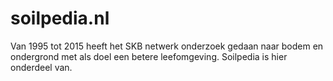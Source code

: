 # soilpedia.nl
Van 1995 tot 2015 heeft het SKB netwerk onderzoek gedaan naar bodem en ondergrond met als doel een betere leefomgeving. Soilpedia is hier onderdeel van.
